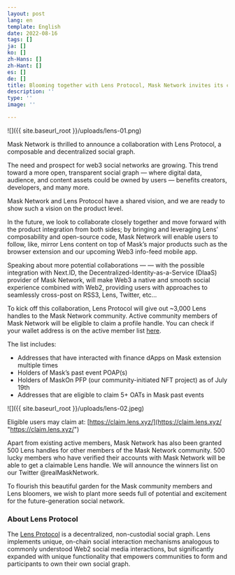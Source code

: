 ```yaml
---
layout: post
lang: en
template: English
date: 2022-08-16
tags: []
ja: []
ko: []
zh-Hans: []
zh-Hant: []
es: []
de: []
title: Blooming together with Lens Protocol, Mask Network invites its community member to join a decentralized, non-custodial social graph
description: ''
type: ''
image: ''

---
```

![]({{ site.baseurl_root }}/uploads/lens-01.png)

Mask Network is thrilled to announce a collaboration with Lens Protocol, a composable and decentralized social graph.

The need and prospect for web3 social networks are growing. This trend toward a more open, transparent social graph — where digital data, audience, and content assets could be owned by users — benefits creators, developers, and many more.

Mask Network and Lens Protocol have a shared vision, and we are ready to show such a vision on the product level.

In the future, we look to collaborate closely together and move forward with the product integration from both sides; by bringing and leveraging Lens’ composability and open-source code, Mask Network will enable users to follow, like, mirror Lens content on top of Mask’s major products such as the browser extension and our upcoming Web3 info-feed mobile app.

Speaking about more potential collaborations — — with the possible integration with Next.ID, the Decentralized-Identity-as-a-Service (DIaaS) provider of Mask Network, will make Web3 a native and smooth social experience combined with Web2, providing users with approaches to seamlessly cross-post on RSS3, Lens, Twitter, etc…

To kick off this collaboration, Lens Protocol will give out \~3,000 Lens handles to the Mask Network community. Active community members of Mask Network will be eligible to claim a profile handle. You can check if your wallet address is on the active member list [here](https://docs.google.com/spreadsheets/d/1qgSu3JHEYMINjrrIvBcKM1Gu3GtP_liJo7AwPlWL4xs/edit?usp=sharing).

The list includes:

* Addresses that have interacted with finance dApps on Mask extension multiple times
* Holders of Mask’s past event POAP(s)
* Holders of MaskOn PFP (our community-initiated NFT project) as of July 19th
* Addresses that are eligible to claim 5+ OATs in Mask past events

![]({{ site.baseurl_root }}/uploads/lens-02.jpeg)

Eligible users may claim at: [https://claim.lens.xyz/](https://claim.lens.xyz/ "https://claim.lens.xyz/")

Apart from existing active members, Mask Network has also been granted 500 Lens handles for other members of the Mask Network community. 500 lucky members who have verified their accounts with Mask Network will be able to get a claimable Lens handle. We will announce the winners list on our Twitter @realMaskNetwork.

To flourish this beautiful garden for the Mask community members and Lens bloomers, we wish to plant more seeds full of potential and excitement for the future-generation social network.

### About Lens Protocol

The [Lens Protocol](https://lens.xyz/) is a decentralized, non-custodial social graph. Lens implements unique, on-chain social interaction mechanisms analogous to commonly understood Web2 social media interactions, but significantly expanded with unique functionality that empowers communities to form and participants to own their own social graph.